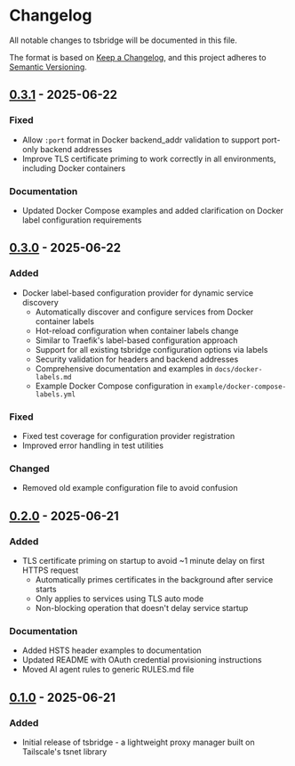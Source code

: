 # Changelog

All notable changes to tsbridge will be documented in this file.

The format is based on [Keep a Changelog](https://keepachangelog.com/en/1.0.0/),
and this project adheres to [Semantic Versioning](https://semver.org/spec/v2.0.0.html).

## [0.3.1] - 2025-06-22

### Fixed

- Allow `:port` format in Docker backend_addr validation to support port-only backend addresses
- Improve TLS certificate priming to work correctly in all environments, including Docker containers

### Documentation

- Updated Docker Compose examples and added clarification on Docker label configuration requirements

## [0.3.0] - 2025-06-22

### Added

- Docker label-based configuration provider for dynamic service discovery
  - Automatically discover and configure services from Docker container labels
  - Hot-reload configuration when container labels change
  - Similar to Traefik's label-based configuration approach
  - Support for all existing tsbridge configuration options via labels
  - Security validation for headers and backend addresses
  - Comprehensive documentation and examples in `docs/docker-labels.md`
  - Example Docker Compose configuration in `example/docker-compose-labels.yml`

### Fixed

- Fixed test coverage for configuration provider registration
- Improved error handling in test utilities

### Changed

- Removed old example configuration file to avoid confusion

## [0.2.0] - 2025-06-21

### Added

- TLS certificate priming on startup to avoid ~1 minute delay on first HTTPS request
  - Automatically primes certificates in the background after service starts
  - Only applies to services using TLS auto mode
  - Non-blocking operation that doesn't delay service startup

### Documentation

- Added HSTS header examples to documentation
- Updated README with OAuth credential provisioning instructions
- Moved AI agent rules to generic RULES.md file

## [0.1.0] - 2025-06-21

### Added

- Initial release of tsbridge - a lightweight proxy manager built on Tailscale's tsnet library

[0.3.1]: https://github.com/jtdowney/tsbridge/releases/tag/v0.3.1
[0.3.0]: https://github.com/jtdowney/tsbridge/releases/tag/v0.3.0
[0.2.0]: https://github.com/jtdowney/tsbridge/releases/tag/v0.2.0
[0.1.0]: https://github.com/jtdowney/tsbridge/releases/tag/v0.1.0
